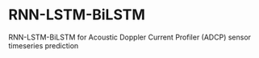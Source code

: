 # RNN-LSTM-BiLSTM
RNN-LSTM-BiLSTM for Acoustic Doppler Current Profiler (ADCP) sensor timeseries prediction

